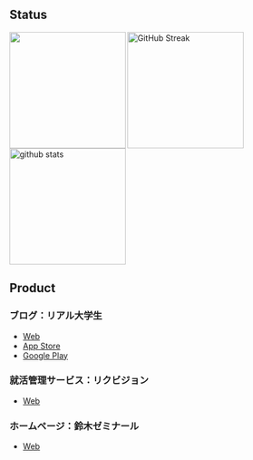 <h2>Status</h2>
<a href="https://github.com/tocoteron">
  <img align="left" height="205px" src="https://github-readme-stats.vercel.app/api/top-langs/?username=Arata1202&layout=compact&langs_count=10&theme=tokyonight" />
</a>
<a href="https://git.io/streak-stats">
  <img height="205px" src="https://github-readme-streak-stats.herokuapp.com?user=Arata1202&theme=tokyonight&locale=ja" alt="GitHub Streak" />
</a>

<img alt="github stats" height="205px" src="https://github-readme-stats.vercel.app/api?username=Arata1202&theme=tokyonight&show_icons=ture" />

<h2>Product</h2>
<h3>ブログ：リアル大学生</h3>
<ul>
  <li><a href="https://realunivlog.com">Web</a></li>
  <li><a href="https://apps.apple.com/jp/app/%E3%83%AA%E3%82%A2%E3%83%AB%E5%A4%A7%E5%AD%A6%E7%94%9F-%E3%83%A2%E3%83%90%E3%82%A4%E3%83%AB/id6590619103">App Store</a></li>
  <li><a href="https://play.google.com/store/apps/details?id=com.realunivlog.flutterblogapp">Google Play</a></li>
</ul>

<h3>就活管理サービス：リクビジョン</h3>
<ul>
  <li><a href="https://rikuvision.realunivlog.com">Web</a></li>
</ul>

<h3>ホームページ：鈴木ゼミナール</h3>
<ul>
  <li><a href="https://suzuki-seminar.com">Web</a></li>
</ul>



<!-- # Arata Takano
## Next.js × MicroCMS × Vercel で爆速ブログを作って収益化させるのが目標！！
### ↑ 6/17にて達成！
## Flutterでアプリ作りたい
### ↑ 8/2にて達成！iOS版リリースしました
- ### https://realunivlog.com
- ### https://apps.apple.com/jp/app/%E3%83%AA%E3%82%A2%E3%83%AB%E5%A4%A7%E5%AD%A6%E7%94%9F-%E3%83%A2%E3%83%90%E3%82%A4%E3%83%AB/id6590619103
<br>

<a href="https://github.com/tocoteron">
  <img align="left" height="205px" src="https://github-readme-stats.vercel.app/api/top-langs/?username=Arata1202&layout=compact&langs_count=10&theme=tokyonight" />
</a>
<a href="https://git.io/streak-stats">
  <img height="205px" src="https://github-readme-streak-stats.herokuapp.com?user=Arata1202&theme=tokyonight&locale=ja" alt="GitHub Streak" />
</a>
<br> -->
<!-- <a href="https://komarev.com/ghpvc/?username=Arata1202&color=blue">
  <img src="https://komarev.com/ghpvc/?username=Arata1202&color=blue" alt="Profile Views" />
</a> -->

